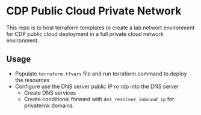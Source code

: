 # CDP Public Cloud Private Network

This repo is to host terraform templates to create a lab networt environment for CDP public cloud deployment in a full private cloud network environment.

## Usage
- Populate `terraform.tfvars` file and run terraform command to deploy the resources
- Configure use the DNS server public IP ro rdp into the DNS server
  - Create DNS services
  - Create conditional forward with `dns_resolver_inbound_ip` for privatelink domains.